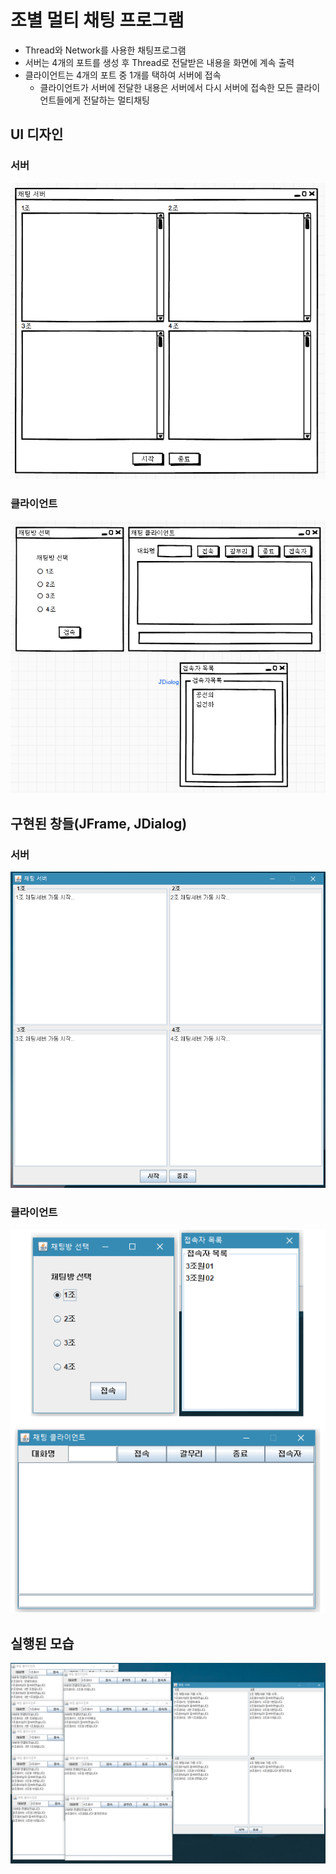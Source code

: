 # 조별 멀티 채팅 프로그램

* Thread와 Network를 사용한 채팅프로그램
* 서버는 4개의 포트를 생성 후 Thread로 전달받은 내용을 화면에 계속 출력
* 클라이언트는 4개의 포트 중 1개를 택하여 서버에 접속
  * 클라이언트가 서버에 전달한 내용은 서버에서 다시 서버에 접속한 모든 클라이언트들에게 전달하는 멀티채팅


## UI 디자인

### 서버

![01](https://github.com/younggeun0/younggeun0.github.io/blob/master/_posts/img/toyProjects/multichat/01.png?raw=true)

### 클라이언트

![02](https://github.com/younggeun0/younggeun0.github.io/blob/master/_posts/img/toyProjects/multichat/02.png?raw=true)


## 구현된 창들(JFrame, JDialog)

### 서버

![03](https://github.com/younggeun0/younggeun0.github.io/blob/master/_posts/img/toyProjects/multichat/03.png?raw=true)

### 클라이언트

![04](https://github.com/younggeun0/younggeun0.github.io/blob/master/_posts/img/toyProjects/multichat/04.png?raw=true)

## 실행된 모습

![05](https://github.com/younggeun0/younggeun0.github.io/blob/master/_posts/img/toyProjects/multichat/05.png?raw=true)

